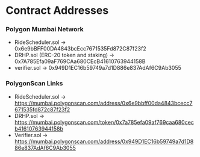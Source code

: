 # Contract Addresses 

### Polygon Mumbai Network
- RideScheduler.sol -> 0x6e9bBFF00DA4843bcEcc7671535Fd872C87f23f2
- DRHP.sol (ERC-20 token and staking) -> 0x7A785Efa09aF769CAa680CEcB41610763944158B
- verifier.sol -> 0x949D1EC16b59749a7d1D886e837AdAf6C9Ab3055

### PolygonScan Links
- RideScheduler.sol -> https://mumbai.polygonscan.com/address/0x6e9bbff00da4843bcecc7671535fd872c87f23f2
- DRHP.sol -> https://mumbai.polygonscan.com/token/0x7a785efa09af769caa680cecb41610763944158b
- Verifier.sol -> https://mumbai.polygonscan.com/address/0x949D1EC16b59749a7d1D886e837AdAf6C9Ab3055 